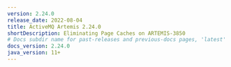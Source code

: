 ```yaml
---
version: 2.24.0
release_date: 2022-08-04
title: ActiveMQ Artemis 2.24.0
shortDescription: Eliminating Page Caches on ARTEMIS-3850
# Docs subdir name for past-releases and previous-docs pages, 'latest' is always used on the main download page.
docs_version: 2.24.0
java_version: 11+
---
```

